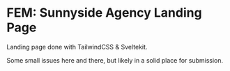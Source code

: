 # FEM: Sunnyside Agency Landing Page

Landing page done with TailwindCSS & Sveltekit.

Some small issues here and there, but likely in a solid place for submission.
